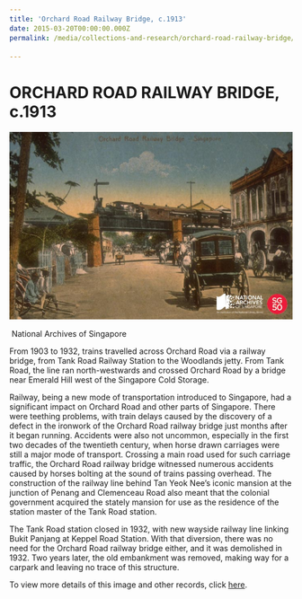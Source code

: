 ```yaml
---
title: 'Orchard Road Railway Bridge, c.1913'
date: 2015-03-20T00:00:00.000Z
permalink: /media/collections-and-research/orchard-road-railway-bridge/

---
```



<iframe id="pxcelframe" src="//t.sharethis.com/a/t_.htm?ver=0.345.16984&amp;cid=c010#rnd=1577952120297&amp;cid=c010&amp;dmn=www.nas.gov.sg&amp;tt=t.dhj&amp;dhjLcy=55&amp;lbl=pxcel&amp;flbl=pxcel&amp;ll=d&amp;ver=0.345.16984&amp;ell=d&amp;cck=__stid&amp;pn=%2Fblogs%2Farchivistpick%2Forchard-road-railway-bridge%2F&amp;qs=na&amp;rdn=www.nas.gov.sg&amp;rpn=%2Fblogs%2Farchivistpick%2F2015%2F03%2F&amp;rqs=na&amp;cc=SG&amp;cont=AS&amp;ipaddr=" style="display: none;"></iframe>

# ORCHARD ROAD RAILWAY BRIDGE, c.1913

![National Archives of Singapore](../../../images/blogs/2015-03-20-l.jpg)

​																National Archives of Singapore

From 1903 to 1932, trains travelled across Orchard Road via a railway bridge, from Tank Road Railway Station to the Woodlands jetty. From Tank Road, the line ran north-westwards and crossed Orchard Road by a bridge near Emerald Hill west of the Singapore Cold Storage.

Railway, being a new mode of transportation introduced to Singapore, had a significant impact on Orchard Road and other parts of Singapore. There were teething problems, with train delays caused by the discovery of a defect in the ironwork of the Orchard Road railway bridge just months after it began running. Accidents were also not uncommon, especially in the first two decades of the twentieth century, when horse drawn carriages were still a major mode of transport. Crossing a main road used for such carriage traffic, the Orchard Road railway bridge witnessed numerous accidents caused by horses bolting at the sound of trains passing overhead. The construction of the railway line behind Tan Yeok Nee’s iconic mansion at the junction of Penang and Clemenceau Road also meant that the colonial government acquired the stately mansion for use as the residence of the station master of the Tank Road station.

The Tank Road station closed in 1932, with new wayside railway line linking Bukit Panjang at Keppel Road Station. With that diversion, there was no need for the Orchard Road railway bridge either, and it was demolished in 1932. Two years later, the old embankment was removed, making way for a carpark and leaving no trace of this structure.

To view more details of this image and other records, click [here](http://www.nas.gov.sg/archivesonline/photographs/record-details/362b7cba-1162-11e3-83d5-0050568939ad).